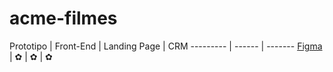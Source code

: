 # acme-filmes
Prototipo        | Front-End | Landing Page | CRM
---------     | ------ | -------
[Figma][figma] | ✿ | ✿ | ✿

[figma]: https://www.figma.com/file/hqINCDgK85crLua830FhQf/Untitled?type=design&node-id=0%3A1&mode=design&t=mBPIRTFCn93vZVbG-1